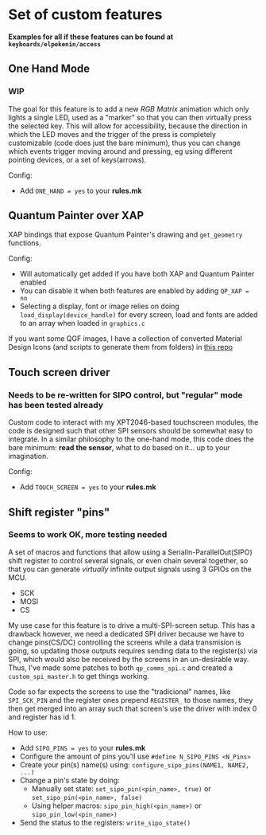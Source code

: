 
# Set of custom features
**Examples for all if these features can be found at `keyboards/elpekenin/access`**

## One Hand Mode
### **WIP**
The goal for this feature is to add a new *RGB Matrix* animation which only lights a single LED, used as a "marker" so that you can then virtually press the selected key. This will allow for accessibility, because the direction in which the LED moves and the trigger of the press is completely customizable (code does just the bare minimum), thus you can change which events trigger moving around and pressing, eg using different pointing devices, or a set of keys(arrows).

Config:
 - Add `ONE_HAND = yes` to your **rules.mk**

## Quantum Painter over XAP
XAP bindings that expose Quantum Painter's drawing and `get_geometry` functions.

Config:
 - Will automatically get added if you have both XAP and Quantum Painter enabled
 - You can disable it when both features are enabled by adding `QP_XAP = no`
 - Selecting a display, font or image relies on doing `load_display(device_handle)` for every screen, load and fonts are added to an array when loaded in `graphics.c`

If you want some QGF images, I have a collection of converted Material Design Icons (and scripts to generate them from folders) in [this repo](https://github.com/elpekenin/mdi-icons-qgf)

## Touch screen driver
### Needs to be re-written for SIPO control, but "regular" mode has been tested already
Custom code to interact with my XPT2046-based touchscreen modules, the code is designed such that other SPI sensors should be somewhat easy to integrate. In a similar philosophy to the one-hand mode, this code does the bare minimum: **read the sensor**, what to do based on it... up to your imagination.

Config:
 - Add `TOUCH_SCREEN = yes` to your **rules.mk**

## Shift register "pins"
### **Seems to work OK, more testing needed**
A set of macros and functions that allow using a SerialIn-ParallelOut(SIPO) shift register to control several signals, or even chain several together, so that you can generate *virtually* infinite output signals using 3 GPIOs on the MCU.
 - SCK
 - MOSI
 - CS

My use case for this feature is to drive a multi-SPI-screen setup. This has a drawback however, we need a dedicated SPI driver because we have to change pins(CS/DC) controlling the screens while a data transmision is going, so updating those outputs requires sending data to the register(s) via SPI, which would also be received by the screens in an un-desirable way.
Thus, I've made some patches to both `qp_comms_spi.c` and created a `custom_spi_master.h` to get things working.

Code so far expects the screens to use the "tradicional" names, like `SPI_SCK_PIN` and the register ones prepend `REGISTER_` to those names, they then get merged into an array such that screen's use the driver with index 0 and register has id 1.

How to use:
 - Add `SIPO_PINS = yes` to your **rules.mk**
 - Configure the amount of pins you'll use `#define N_SIPO_PINS <N_Pins>`
 - Create your pin(s) name(s) using: `configure_sipo_pins(NAME1, NAME2, ...)`
 - Change a pin's state by doing:
   - Manually set state: `set_sipo_pin(<pin_name>, true)` or `set_sipo_pin(<pin_name>, false)`
   - Using helper macros: `sipo_pin_high(<pin_name>)` or `sipo_pin_low(<pin_name>)`
 - Send the status to the registers: `write_sipo_state()`
